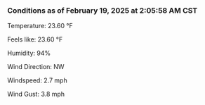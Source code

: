 ### Conditions as of February 19, 2025 at 2:05:58 AM CST 

Temperature: 23.60 &deg;F

Feels like: 23.60 &deg;F

Humidity: 94%

Wind Direction: NW

Windspeed: 2.7 mph

Wind Gust: 3.8 mph

